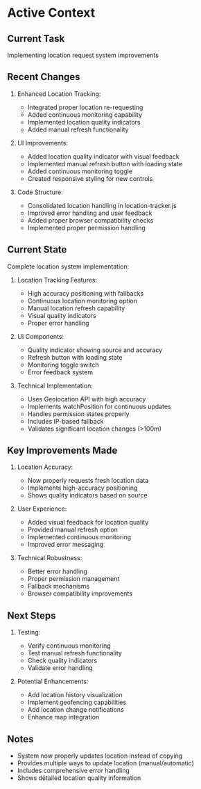 # Active Context

## Current Task
Implementing location request system improvements

## Recent Changes
1. Enhanced Location Tracking:
   - Integrated proper location re-requesting
   - Added continuous monitoring capability
   - Implemented location quality indicators
   - Added manual refresh functionality

2. UI Improvements:
   - Added location quality indicator with visual feedback
   - Implemented manual refresh button with loading state
   - Added continuous monitoring toggle
   - Created responsive styling for new controls

3. Code Structure:
   - Consolidated location handling in location-tracker.js
   - Improved error handling and user feedback
   - Added proper browser compatibility checks
   - Implemented proper permission handling

## Current State
Complete location system implementation:

1. Location Tracking Features:
   - High accuracy positioning with fallbacks
   - Continuous location monitoring option
   - Manual location refresh capability
   - Visual quality indicators
   - Proper error handling

2. UI Components:
   - Quality indicator showing source and accuracy
   - Refresh button with loading state
   - Monitoring toggle switch
   - Error feedback system

3. Technical Implementation:
   - Uses Geolocation API with high accuracy
   - Implements watchPosition for continuous updates
   - Handles permission states properly
   - Includes IP-based fallback
   - Validates significant location changes (>100m)

## Key Improvements Made
1. Location Accuracy:
   - Now properly requests fresh location data
   - Implements high-accuracy positioning
   - Shows quality indicators based on source

2. User Experience:
   - Added visual feedback for location quality
   - Provided manual refresh option
   - Implemented continuous monitoring
   - Improved error messaging

3. Technical Robustness:
   - Better error handling
   - Proper permission management
   - Fallback mechanisms
   - Browser compatibility improvements

## Next Steps
1. Testing:
   - Verify continuous monitoring
   - Test manual refresh functionality
   - Check quality indicators
   - Validate error handling

2. Potential Enhancements:
   - Add location history visualization
   - Implement geofencing capabilities
   - Add location change notifications
   - Enhance map integration

## Notes
- System now properly updates location instead of copying
- Provides multiple ways to update location (manual/automatic)
- Includes comprehensive error handling
- Shows detailed location quality information
